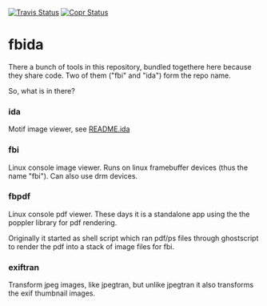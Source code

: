 [![Travis Status](https://travis-ci.com/kraxel/fbida.svg?branch=master)](https://travis-ci.com/gitlab/kraxel/fbida)
[![Copr Status](https://copr.fedorainfracloud.org/coprs/kraxel/mine.git/package/fbida/status_image/last_build.png)](https://copr.fedorainfracloud.org/coprs/kraxel/mine.git/package/fbida/)

# fbida

There a bunch of tools in this repository, bundled togethere here
because they share code.  Two of them ("fbi" and "ida") form the repo
name.

So, what is in there?

### ida

Motif image viewer, see [README.ida](README.ida)

### fbi

Linux console image viewer.  Runs on linux framebuffer devices (thus
the name "fbi").  Can also use drm devices.

### fbpdf

Linux console pdf viewer.  These days it is a standalone app using the
the poppler library for pdf rendering.

Originally it started as shell script which ran pdf/ps files through
ghostscript to render the pdf into a stack of image files for fbi.

### exiftran

Transform jpeg images, like jpegtran, but unlike jpegtran it also
transforms the exif thumbnail images.
